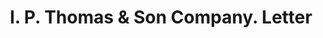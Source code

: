 ---
doi: 10.7916/D8TT633M
date_other: '1921'
date_other_textual: '1921'
form: correspondence
genre:
- Letters (correspondence)
name:
- I. P. Thomas & Son Company
object_in_context_url: https://biggert.cul.columbia.edu/items/view/ave_biggert_01702
subject_hierarchical_geographic:
- Philadelphia, Pennsylvania, United States
subject_name:
- I. P. Thomas & Son Company
title: I. P. Thomas & Son Company. Letter
sort_title: I. P. Thomas & Son Company. Letter
call_number: ave_biggert_01702
coordinates:
- 40.00944444444445,-75.13333333333334
pid: ave_biggert_01702
identifiers: ave_biggert_01702
thumbnail: false
permalink: /biggert/ave_biggert_01702/
layout: iiif-image-page
---